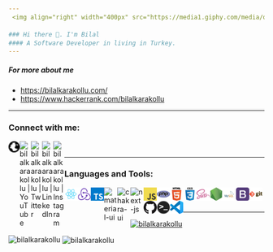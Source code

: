 ```yaml
---
 <img align="right" width="400px" src="https://media1.giphy.com/media/qgQUggAC3Pfv687qPC/giphy.gif?cid=790b7611a193223349b3988e06df21980e6ce13235543e25&rid=giphy.gif&ct=g"/>
 
### Hi there 👋. I'm Bilal
#### A Software Developer in living in Turkey.
---
```

##### For more about me
- https://bilalkarakollu.com/
- https://www.hackerrank.com/bilalkarakollu
---
<h3>Connect with me:</h3>


<p dir="auto">
    <a href="https://bilalkarakollu.com" target="_blank" rel="nofollow"><img align="left" alt="bilalkarakollu.com" width="22px" src="https://raw.githubusercontent.com/iconic/open-iconic/master/svg/globe.svg" style="max-width: 100%;"></a>
<a href="https://www.youtube.com/channel/UCbrNk0s89ZcBWo2xk4mrC-A" target="_blank" rel="nofollow"><img align="left" alt="bilalkarakollu | YouTube" width="22px" src="https://camo.githubusercontent.com/6645c4c313a1f4f0032cd1c5e5fd0033417104a7a282fed4cafdca8ac2a1ab33/68747470733a2f2f63646e2e6a7364656c6976722e6e65742f6e706d2f73696d706c652d69636f6e734076332f69636f6e732f796f75747562652e737667" data-canonical-src="https://cdn.jsdelivr.net/npm/simple-icons@v3/icons/youtube.svg" style="max-width: 100%;"></a>
<a href="https://twitter.com/bilalkarakollu" target="_blank" rel="nofollow"><img align="left" alt="bilalkarakollu | Twitter" width="22px" src="https://camo.githubusercontent.com/395dda360ae28377b7c3247581a88b20573883519c2be833cb64fbb37dcbcc1a/68747470733a2f2f63646e2e6a7364656c6976722e6e65742f6e706d2f73696d706c652d69636f6e734076332f69636f6e732f747769747465722e737667" data-canonical-src="https://cdn.jsdelivr.net/npm/simple-icons@v3/icons/twitter.svg" style="max-width: 100%;"></a>
<a href="https://linkedin.com/in/bilalkarakollu" target="_blank" rel="nofollow"><img align="left" alt="bilalkarakollu | LinkedIn" width="22px" src="https://camo.githubusercontent.com/d659d2bac00c01b42bffbae84bdc121e828b8fecd5b4949ffa2575f5d9e4a371/68747470733a2f2f63646e2e6a7364656c6976722e6e65742f6e706d2f73696d706c652d69636f6e734076332f69636f6e732f6c696e6b6564696e2e737667" data-canonical-src="https://cdn.jsdelivr.net/npm/simple-icons@v3/icons/linkedin.svg" style="max-width: 100%;"></a>
<a href="https://instagram.com/bilalkarakollu" target="_blank" rel="nofollow"><img align="left" alt="bilalkarakollu | Instagram" width="22px" src="https://camo.githubusercontent.com/c80f9763ed06d4ab9fbcc1a74b8b74cd95e4c7f82d3f1f70233994f236a0faeb/68747470733a2f2f63646e2e6a7364656c6976722e6e65742f6e706d2f73696d706c652d69636f6e734076332f69636f6e732f696e7374616772616d2e737667" data-canonical-src="https://cdn.jsdelivr.net/npm/simple-icons@v3/icons/instagram.svg" style="max-width: 100%;"></a></p>


<br>

---
<h3>Languages and Tools:</h3>

<p dir="auto">
    <img align="left" width="26px" style="max-width: 100%;"
             src="https://raw.githubusercontent.com/github/explore/80688e429a7d4ef2fca1e82350fe8e3517d3494d/topics/react/react.png"
             alt="react">
 <img align="left" width="26px" style="max-width: 100%;"
             src="https://raw.githubusercontent.com/github/explore/80688e429a7d4ef2fca1e82350fe8e3517d3494d/topics/redux/redux.png"
             alt="react-redux">
 <img align="left" width="26px" style="max-width: 100%;"
             src="https://raw.githubusercontent.com/github/explore/80688e429a7d4ef2fca1e82350fe8e3517d3494d/topics/typescript/typescript.png"
             alt="typescript">
 <img align="left" width="26px" style="max-width: 100%;"
             src="https://pbs.twimg.com/profile_images/1438268853079904265/JUtTwrBC_400x400.jpg"
             alt="material-ui">
 <img align="left" width="26px" style="max-width: 100%;"
             src="https://avatars.githubusercontent.com/u/54212428?s=200&v=4"
             alt="chakra-ui">
 <img align="left" width="26px" style="max-width: 100%;"
             src="https://camo.githubusercontent.com/add2c9721e333f0043ac938f3dadbc26a282776e01b95b308fcaba5afaf74ae3/68747470733a2f2f6173736574732e76657263656c2e636f6d2f696d6167652f75706c6f61642f76313538383830353835382f7265706f7369746f726965732f76657263656c2f6c6f676f2e706e67"
             alt="next-js">
    <img align="left" width="26px" style="max-width: 100%;"
             src="https://raw.githubusercontent.com/github/explore/80688e429a7d4ef2fca1e82350fe8e3517d3494d/topics/javascript/javascript.png"
             alt="javascript">
    <img align="left" width="26px" style="max-width: 100%;"
             src="https://raw.githubusercontent.com/github/explore/80688e429a7d4ef2fca1e82350fe8e3517d3494d/topics/php/php.png"
             alt="php">
    <img align="left" width="26px" style="max-width: 100%;"
             src="https://raw.githubusercontent.com/github/explore/80688e429a7d4ef2fca1e82350fe8e3517d3494d/topics/html/html.png"
             alt="html">
    <img align="left" width="26px" style="max-width: 100%;"
             src="https://raw.githubusercontent.com/github/explore/80688e429a7d4ef2fca1e82350fe8e3517d3494d/topics/css/css.png"
             alt="css">
    <img align="left" width="26px" style="max-width: 100%;"
             src="https://raw.githubusercontent.com/github/explore/80688e429a7d4ef2fca1e82350fe8e3517d3494d/topics/sass/sass.png"
             alt="scss">
    <img align="left" width="26px" style="max-width: 100%;"
             src="https://raw.githubusercontent.com/github/explore/80688e429a7d4ef2fca1e82350fe8e3517d3494d/topics/nodejs/nodejs.png"
             alt="nodejs">
    <img align="left" width="26px" style="max-width: 100%;"
             src="https://raw.githubusercontent.com/github/explore/80688e429a7d4ef2fca1e82350fe8e3517d3494d/topics/mysql/mysql.png"
             alt="mysql">
    <img align="left" width="26px" style="max-width: 100%;"
             src="https://raw.githubusercontent.com/github/explore/80688e429a7d4ef2fca1e82350fe8e3517d3494d/topics/bootstrap/bootstrap.png"
             alt="bootstrap">
    <img align="left" width="26px" style="max-width: 100%;"
             src="https://raw.githubusercontent.com/github/explore/80688e429a7d4ef2fca1e82350fe8e3517d3494d/topics/git/git.png"
             alt="git">
    <img align="left" width="26px" style="max-width: 100%;"
             src="https://raw.githubusercontent.com/github/explore/78df643247d429f6cc873026c0622819ad797942/topics/github/github.png"
             alt="github">
    <img align="left" width="26px" style="max-width: 100%;"
             src="https://raw.githubusercontent.com/github/explore/80688e429a7d4ef2fca1e82350fe8e3517d3494d/topics/terminal/terminal.png"
             alt="terminal">
    <img align="left" alt="Visual Studio Code" width="26px" src="https://raw.githubusercontent.com/github/explore/80688e429a7d4ef2fca1e82350fe8e3517d3494d/topics/visual-studio-code/visual-studio-code.png" />
</p>
<br />
<br />

---
<p style="width:100%"><a href="https://github.com/ryo-ma/github-profile-trophy"><img src="https://github-profile-trophy.vercel.app/?username=bilalkarakollu" alt="bilalkarakollu" /></a></p>
<p><img align="left" src="https://github-readme-stats.vercel.app/api/top-langs?username=bilalkarakollu&show_icons=true&locale=en&layout=compact" alt="bilalkarakollu" /></p>
<p>&nbsp;<img align="center" src="https://github-readme-stats.vercel.app/api?username=bilalkarakollu&show_icons=true&locale=en" alt="bilalkarakollu" width="50%" /></p><br />
<br />
